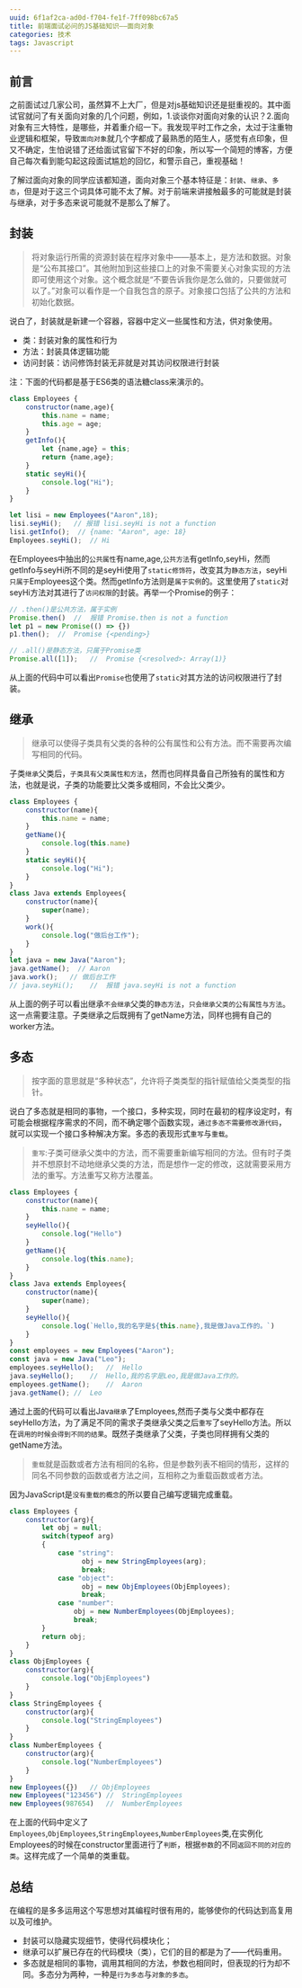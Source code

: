 ```yaml
---
uuid: 6f1af2ca-ad0d-f704-fe1f-7ff098bc67a5
title: 前端面试必问的JS基础知识——面向对象
categories: 技术
tags: Javascript
---
```

## 前言
之前面试过几家公司，虽然算不上大厂，但是对js基础知识还是挺重视的。其中面试官就问了有关面向对象的几个问题，例如，1.谈谈你对面向对象的认识？2.面向对象有三大特性，是哪些，并着重介绍一下。我发现平时工作之余，太过于注重物业逻辑和框架，导致`面向对象`就几个字都成了最熟悉的陌生人，感觉有点印象，但又不确定，生怕说错了还给面试官留下不好的印象，所以写一个简短的博客，方便自己每次看到能勾起这段面试尴尬的回忆，和警示自己，重视基础！

了解过面向对象的同学应该都知道，面向对象三个基本特征是：`封装`、`继承`、`多态`，但是对于这三个词具体可能不太了解。对于前端来讲接触最多的可能就是封装与继承，对于多态来说可能就不是那么了解了。
## 封装
> 将对象运行所需的资源封装在程序对象中——基本上，是方法和数据。对象是“公布其接口”。其他附加到这些接口上的对象不需要关心对象实现的方法即可使用这个对象。这个概念就是“不要告诉我你是怎么做的，只要做就可以了。”对象可以看作是一个自我包含的原子。对象接口包括了公共的方法和初始化数据。

说白了，封装就是新建一个容器，容器中定义一些属性和方法，供对象使用。
- 类：封装对象的属性和行为
- 方法：封装具体逻辑功能
- 访问封装：访问修饰封装无非就是对其访问权限进行封装

注：下面的代码都是基于ES6类的语法糖class来演示的。

```js
class Employees {
    constructor(name,age){
        this.name = name;
        this.age = age;
    }
    getInfo(){
        let {name,age} = this;
        return {name,age};
    }
    static seyHi(){
        console.log("Hi");   
    }
}

let lisi = new Employees("Aaron",18);
lisi.seyHi();   // 报错 lisi.seyHi is not a function
lisi.getInfo();  // {name: "Aaron", age: 18}
Employees.seyHi();  // Hi
```
在Employees中抽出的`公共属性`有name,age,`公共方法`有getInfo,seyHi，然而getInfo与seyHi所不同的是seyHi使用了`static修饰符`，改变其为`静态方法`，seyHi`只属于`Employees这个类。然而getInfo方法则是`属于实例`的。这里使用了`static`对seyHi方法对其进行了`访问权限`的封装。再举一个Promise的例子：
```js
// .then()是公共方法，属于实例
Promise.then()  //  报错 Promise.then is not a function
let p1 = new Promise(() => {})
p1.then();  //  Promise {<pending>}

// .all()是静态方法，只属于Promise类
Promise.all([1]);   //  Promise {<resolved>: Array(1)}
```
从上面的代码中可以看出`Promise`也使用了`static`对其方法的访问权限进行了封装。
## 继承
> 继承可以使得子类具有父类的各种的公有属性和公有方法。而不需要再次编写相同的代码。

子类`继承`父类后，`子类具有父类属性和方法`，然而也同样具备自己所独有的属性和方法，也就是说，子类的功能要比父类多或相同，不会比父类少。
```js
class Employees {
    constructor(name){
        this.name = name;
    }
    getName(){
        console.log(this.name)
    }
    static seyHi(){
        console.log("Hi");   
    }
}
class Java extends Employees{
    constructor(name){
        super(name);
    }
    work(){
        console.log("做后台工作");
    }
}
let java = new Java("Aaron");
java.getName();  // Aaron
java.work();   // 做后台工作
// java.seyHi();    //  报错 java.seyHi is not a function
```
从上面的例子可以看出继承`不会继承`父类的`静态方法`，`只会继承父类的公有属性与方法`。这一点需要注意。子类继承之后既拥有了getName方法，同样也拥有自己的worker方法。
## 多态
> 按字面的意思就是“多种状态”，允许将子类类型的指针赋值给父类类型的指针。

说白了多态就是相同的事物，一个接口，多种实现，同时在最初的程序设定时，有可能会根据程序需求的不同，而不确定哪个函数实现，`通过多态不需要修改源代码`，就可以实现一个接口多种解决方案。多态的表现形式`重写`与`重载`。
>  `重写`:子类可继承父类中的方法，而不需要重新编写相同的方法。但有时子类并不想原封不动地继承父类的方法，而是想作一定的修改，这就需要采用方法的重写。方法重写又称方法覆盖。
```js
class Employees {
    constructor(name){
        this.name = name;
    }
    seyHello(){
        console.log("Hello")
    }
    getName(){
        console.log(this.name);
    }
}
class Java extends Employees{
    constructor(name){
        super(name);
    }
    seyHello(){
        console.log(`Hello,我的名字是${this.name},我是做Java工作的。`)
    }
}
const employees = new Employees("Aaron");
const java = new Java("Leo");
employees.seyHello();   //  Hello
java.seyHello();    //  Hello,我的名字是Leo,我是做Java工作的。
employees.getName();    //  Aaron
java.getName(); //  Leo
```
通过上面的代码可以看出Java`继承`了Employees,然而子类与父类中都存在seyHello方法，为了满足不同的需求子类继承父类之后`重写`了seyHello方法。所以在`调用的时候会得到不同的结果`。既然子类继承了父类，子类也同样拥有父类的getName方法。
> `重载`就是函数或者方法有相同的名称，但是参数列表不相同的情形，这样的同名不同参数的函数或者方法之间，互相称之为重载函数或者方法。

因为JavaScript是`没有重载的概念`的所以要自己编写逻辑完成重载。
```js
class Employees {
    constructor(arg){
        let obj = null;
        switch(typeof arg)
        {
            case "string":
                  obj = new StringEmployees(arg);
                  break;
            case "object":
                  obj = new ObjEmployees(ObjEmployees);
                  break;
            case "number":
                obj = new NumberEmployees(ObjEmployees);
                break;
        }
        return obj;
    }
}
class ObjEmployees {
    constructor(arg){
        console.log("ObjEmployees")
    }
}
class StringEmployees {
    constructor(arg){
        console.log("StringEmployees")
    }
}
class NumberEmployees {
    constructor(arg){
        console.log("NumberEmployees")
    }
}
new Employees({})   // ObjEmployees
new Employees("123456") //  StringEmployees
new Employees(987654)   //  NumberEmployees
```
在上面的代码中定义了`Employees`,`ObjEmployees`,`StringEmployees`,`NumberEmployees`类,在实例化Employees的时候在constructor里面进行了`判断`，根据`参数`的不同`返回不同的对应的类`。这样完成了一个简单的类重载。
## 总结
在编程的是多多运用这个写思想对其编程时很有用的，能够使你的代码达到高复用以及可维护。
- 封装可以隐藏实现细节，使得代码模块化；
- 继承可以扩展已存在的代码模块（类），它们的目的都是为了——代码重用。
- 多态就是相同的事物，调用其相同的方法，参数也相同时，但表现的行为却不同。多态分为两种，一种是`行为多态`与`对象的多态`。